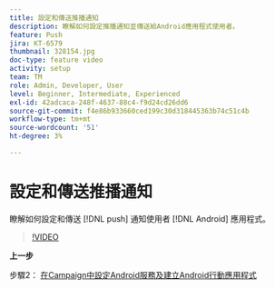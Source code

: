 ```yaml
---
title: 設定和傳送推播通知
description: 瞭解如何設定推播通知並傳送給Android應用程式使用者。
feature: Push
jira: KT-6579
thumbnail: 328154.jpg
doc-type: feature video
activity: setup
team: TM
role: Admin, Developer, User
level: Beginner, Intermediate, Experienced
exl-id: 42adcaca-248f-4637-88c4-f9d24cd26dd6
source-git-commit: f4e86b933660ced199c30d318445363b74c51c4b
workflow-type: tm+mt
source-wordcount: '51'
ht-degree: 3%

---
```


# 設定和傳送推播通知

瞭解如何設定和傳送 [!DNL push] 通知使用者 [!DNL Android] 應用程式。

>[!VIDEO](https://video.tv.adobe.com/v/328154?quality=12&learn=on)

**上一步**

步驟2： [在Campaign中設定Android服務及建立Android行動應用程式](/help/tutorial-getting-started-with-push-notifications-for-android/configuring-an-android-service-in-campaign.md)

